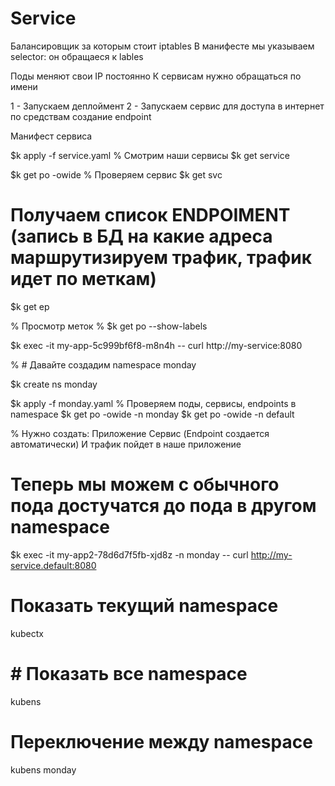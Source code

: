 # Service

Балансировщик за которым стоит iptables
В манифесте мы указываем selector: он обращаеся к lables

Поды меняют свои IP постоянно
К сервисам нужно обращаться по имени

1 - Запускаем деплоймент
2 - Запускаем сервис для доступа в интернет по средствам создание endpoint

<!-- ---
apiVersion: apps/v1
kind: Deployment
metadata:
  name: my-app
spec:
  replicas: 1
  selector:
    matchLabels:
      app: my-app
  template:
    metadata:
      labels:
        app: my-app
    spec:
      containers:
      - image: nginx:1.20
        name: nginx -->

Манифест сервиса

<!-- ---
apiVersion: v1
kind: Service
metadata:
  name: my-service
spec:
  ports:
  - port: 8080
    targetPort: 80
  selector:
    app: my-app
  type: ClusterIP -->

$k apply -f service.yaml
% Смотрим наши сервисы
$k get service

<!-- Расширенные параметры -->

$k get po -owide
% Проверяем сервис
$k get svc

# Получаем список ENDPOIMENT (запись в БД на какие адреса маршрутизируем трафик, трафик идет по меткам)

$k get ep

% Просмотр меток %
$k get po --show-labels

<!-- Через exec curl дергаем сервис. Моно зайти во внутрь пода, а можно запустить команду -->

$k exec -it my-app-5c999bf6f8-m8n4h -- curl http://my-service:8080

% # Давайте создадим namespace monday

$k create ns monday

<!-- Создадим абстракцию Service в которой укажем namespace -->

$k apply -f monday.yaml
% Проверяем поды, сервисы, endpoints в namespace
$k get po -owide -n monday
$k get po -owide -n default

% Нужно создать:
Приложение
Сервис (Endpoint создается автоматически)
И трафик пойдет в наше приложение

# Теперь мы можем с обычного пода достучатся до пода в другом namespace

$k exec -it my-app2-78d6d7f5fb-xjd8z -n monday -- curl http://my-service.default:8080

# Показать текущий namespace

kubectx

# # Показать все namespace

kubens

# Переключение между namespace

kubens monday
